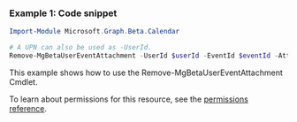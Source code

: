### Example 1: Code snippet

```powershellImport-Module Microsoft.Graph.Beta.Calendar

# A UPN can also be used as -UserId.
Remove-MgBetaUserEventAttachment -UserId $userId -EventId $eventId -AttachmentId $attachmentId
```
This example shows how to use the Remove-MgBetaUserEventAttachment Cmdlet.
To learn about permissions for this resource, see the [permissions reference](/graph/permissions-reference).

